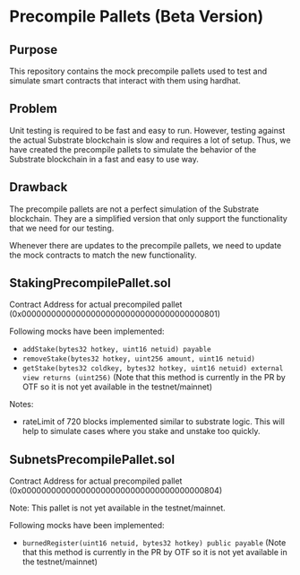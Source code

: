 # Precompile Pallets (Beta Version)

## Purpose

This repository contains the mock precompile pallets used to test and simulate smart contracts that interact with them using hardhat.

## Problem

Unit testing is required to be fast and easy to run. However, testing against the actual Substrate blockchain is slow and requires a lot of setup. Thus, we have created the precompile pallets to simulate the behavior of the Substrate blockchain in a fast and easy to use way.

## Drawback

The precompile pallets are not a perfect simulation of the Substrate blockchain. They are a simplified version that only support the functionality that we need for our testing.

Whenever there are updates to the precompile pallets, we need to update the mock contracts to match the new functionality.

## StakingPrecompilePallet.sol

Contract Address for actual precompiled pallet (0x0000000000000000000000000000000000000801)

Following mocks have been implemented:

- `addStake(bytes32 hotkey, uint16 netuid) payable`
- `removeStake(bytes32 hotkey, uint256 amount, uint16 netuid)`
- `getStake(bytes32 coldkey, bytes32 hotkey, uint16 netuid) external view returns (uint256)` (Note that this method is currently in the PR by OTF so it is not yet available in the testnet/mainnet)

Notes:

- rateLimit of 720 blocks implemented similar to substrate logic. This will help to simulate cases where you stake and unstake too quickly.

## SubnetsPrecompilePallet.sol

Contract Address for actual precompiled pallet (0x0000000000000000000000000000000000000804)

Note: This pallet is not yet available in the testnet/mainnet.

Following mocks have been implemented:

- `burnedRegister(uint16 netuid, bytes32 hotkey) public payable` (Note that this method is currently in the PR by OTF so it is not yet available in the testnet/mainnet)
